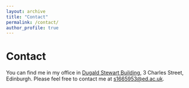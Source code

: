 ```yaml
---
layout: archive
title: "Contact"
permalink: /contact/
author_profile: true
---
```


**Contact**
==========
You can find me in my office in [Dugald Stewart Building](https://ppls.ed.ac.uk/linguistics-and-english-language/about/contact), 3 Charles Street, Edinburgh.
Please feel free to contact me at [s1665953@ed.ac.uk](mailto:s1665953@ed.ac.uk).
